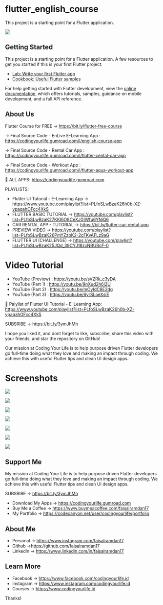 # flutter_english_course

This project is a starting point for a Flutter application.

<p>
    <a target="_blank" rel="noopener noreferrer" href="https://raw.githubusercontent.com/faisalramdan17/flutter_english_course/main/assets/screenshots/1.png"><img src="https://raw.githubusercontent.com/faisalramdan17/flutter_english_course/main/assets/screenshots/1.png" style="max-width:100%;"></a>
</p>

## Getting Started

This project is a starting point for a Flutter application. A few resources to get you started if this is your first Flutter project:

- [Lab: Write your first Flutter app](https://docs.flutter.dev/get-started/codelab)
- [Cookbook: Useful Flutter samples](https://docs.flutter.dev/cookbook)

For help getting started with Flutter development, view the
[online documentation](https://docs.flutter.dev/), which offers tutorials,
samples, guidance on mobile development, and a full API reference.

## About Us

Flutter Course for FREE → https://bit.ly/flutter-free-course

→ Final Source Code - EnLive E-Learning App : 
https://codingyourlife.gumroad.com/l/english-course-app

→ Final Source Code - Rental Car App : 
https://codingyourlife.gumroad.com/l/flutter-cental-car-app

→ Final Source Code - Workout App : 
https://codingyourlife.gumroad.com/l/flutter-aqua-workout-app

🔗  ALL APPS: 
https://codingyourlife.gumroad.com

PLAYLISTS:
- Flutter UI Tutorial - E-Learning App → https://www.youtube.com/playlist?list=PLfoSLwBzaK26h0b-XZ-ypaqahOFcc4XkS
- FLUTTER BASIC TUTORIAL → https://youtube.com/playlist?list=PLfoSLwBzaK27KKI6O8CeXJGIWfu6YNjQ6
- CAR RENTAL APP - TUTORIAL → https://bit.ly/flutter-car-rental-app
- PREVIEW VIDEO  → https://youtube.com/playlist?list=PLfoSLwBzaK26PmYZzbK2-2cFKvAFLz9aG
- FLUTTER UI (CHALLENGE)  → https://youtube.com/playlist?list=PLfoSLwBzaK25JQd_39CYJ18zcNBUBcF-0

# Video Tutorial
- YouTube (Preview) : https://youtu.be/sVZRk_c3yDA
- YouTube (Part 1)  : https://youtu.be/9nXud2h6I2U
- YouTube (Part 2)  : https://youtu.be/mOyldC8E2dg
- YouTube (Part 3)  : https://youtu.be/6yrSLoeXslE

🔗 Palylist of Flutter UI Tutorial - E-Learning App:
https://www.youtube.com/playlist?list=PLfoSLwBzaK26h0b-XZ-ypaqahOFcc4XkS

SUBSRIBE → https://bit.ly/3ymJhMh

I hope you liked it, and dont forget to like, subscribe, share this video with your friends, and star the repository on GitHub!

Our mission at Coding Your Life is to help purpose driven Flutter developers go full-time doing what they love and making an impact through coding. We achieve this with useful Flutter tips and clean UI design apps.


# Screenshots
<p>
    <a target="_blank" rel="noopener noreferrer" href="https://raw.githubusercontent.com/faisalramdan17/flutter_english_course/main/assets/screenshots/2.png"><img src="https://raw.githubusercontent.com/faisalramdan17/flutter_english_course/main/assets/screenshots/2.png" style="max-width:100%;"></a>
</p>
<p>
    <a target="_blank" rel="noopener noreferrer" href="https://raw.githubusercontent.com/faisalramdan17/flutter_english_course/main/assets/screenshots/3.png"><img src="https://raw.githubusercontent.com/faisalramdan17/flutter_english_course/main/assets/screenshots/3.png" style="max-width:100%;"></a>
</p>
<p>
    <a target="_blank" rel="noopener noreferrer" href="https://raw.githubusercontent.com/faisalramdan17/flutter_english_course/main/assets/screenshots/4.png"><img src="https://raw.githubusercontent.com/faisalramdan17/flutter_english_course/main/assets/screenshots/4.png" style="max-width:100%;"></a>
</p>
<p>
    <a target="_blank" rel="noopener noreferrer" href="https://raw.githubusercontent.com/faisalramdan17/flutter_english_course/main/assets/screenshots/5.png"><img src="https://raw.githubusercontent.com/faisalramdan17/flutter_english_course/main/assets/screenshots/5.png" style="max-width:100%;"></a>
</p>
<p>
    <a target="_blank" rel="noopener noreferrer" href="https://raw.githubusercontent.com/faisalramdan17/flutter_english_course/main/assets/screenshots/6.png"><img src="https://raw.githubusercontent.com/faisalramdan17/flutter_english_course/main/assets/screenshots/6.png" style="max-width:100%;"></a>
</p>
<p>
    <a target="_blank" rel="noopener noreferrer" href="https://raw.githubusercontent.com/faisalramdan17/flutter_english_course/main/assets/screenshots/7.png"><img src="https://raw.githubusercontent.com/faisalramdan17/flutter_english_course/main/assets/screenshots/7.png" style="max-width:100%;"></a>
</p>
<p>
    <a target="_blank" rel="noopener noreferrer" href="https://raw.githubusercontent.com/faisalramdan17/flutter_english_course/main/assets/screenshots/8.png"><img src="https://raw.githubusercontent.com/faisalramdan17/flutter_english_course/main/assets/screenshots/8.png" style="max-width:100%;"></a>
</p>

## Support Me

My mission at Coding Your Life is to help purpose driven Flutter developers go full-time doing what they love and making an impact through coding. We achieve this with useful Flutter tips and clean UI design apps.

SUBSRIBE → https://bit.ly/3ymJhMh

- Download My Apps → https://codingyourlife.gumroad.com
- Buy Me a Coffee → https://www.buymeacoffee.com/faisalramdan17
- My Portfolio → https://codecanyon.net/user/codingyourlife/portfolio

## About Me
- Personal → https://www.instagram.com/faisalramdan17 
- Github →https://github.com/faisalramdan17
- LinkedIn → https://www.linkedin.com/in/faisalramdan17

## Learn More
- Facebook → https://www.facebook.com/codingyourlife.id
- Instagram → https://www.instagram.com/codingyourlife.id
- Courses → https://www.codingyourlife.id

Thanks!